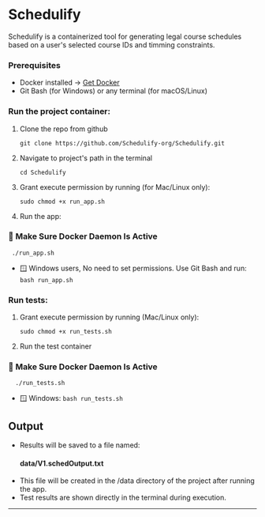 # Schedulify
 Schedulify is a containerized tool for generating legal course schedules based on a user's selected course IDs and timming constraints.
### Prerequisites
- Docker installed → [Get Docker](https://www.docker.com/get-started)
- Git Bash (for Windows) or any terminal (for macOS/Linux)

 ### Run the project container:
1. Clone the repo from github 
  
   ``` git clone https://github.com/Schedulify-org/Schedulify.git  ```

2. Navigate to project's path in the terminal
 
   ``` cd Schedulify  ```

3. Grant execute permission by running (for Mac/Linux only):
  
     ``` sudo chmod +x run_app.sh  ```

4. Run the app: 
### 🐳 Make Sure Docker Daemon Is Active
     ./run_app.sh 
- 🪟 Windows users, No need to set permissions. Use Git Bash and run:
``` bash run_app.sh ```

          
 ### Run tests:
1. Grant execute permission by running (Mac/Linux only):
 
      ``` sudo chmod +x run_tests.sh  ```
  
2. Run the test container  
### 🐳 Make Sure Docker Daemon Is Active
      ./run_tests.sh

- 🪟 Windows: ``` bash run_tests.sh  ```

## Output

- Results will be saved to a file named:  
  #### data/V1.schedOutput.txt #
- This file will be created in the /data directory of the project after running the app.
- Test results are shown directly in the terminal during execution.
****

